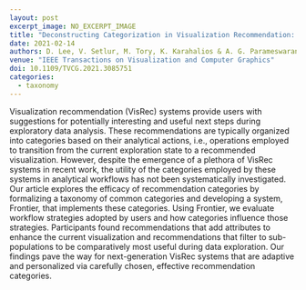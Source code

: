 ```yaml
---
layout: post
excerpt_image: NO_EXCERPT_IMAGE
title: "Deconstructing Categorization in Visualization Recommendation: A Taxonomy and Comparative Study"
date: 2021-02-14
authors: D. Lee, V. Setlur, M. Tory, K. Karahalios & A. G. Parameswaran
venue: "IEEE Transactions on Visualization and Computer Graphics"
doi: 10.1109/TVCG.2021.3085751
categories:
  - taxonomy
---
```

Visualization recommendation (VisRec) systems provide users with suggestions for potentially interesting and useful next steps during exploratory data analysis. These recommendations are typically organized into categories based on their analytical actions, i.e., operations employed to transition from the current exploration state to a recommended visualization. However, despite the emergence of a plethora of VisRec systems in recent work, the utility of the categories employed by these systems in analytical workflows has not been systematically investigated. Our article explores the efficacy of recommendation categories by formalizing a taxonomy of common categories and developing a system, Frontier, that implements these categories. Using Frontier, we evaluate workflow strategies adopted by users and how categories influence those strategies. Participants found recommendations that add attributes to enhance the current visualization and recommendations that filter to sub-populations to be comparatively most useful during data exploration. Our findings pave the way for next-generation VisRec systems that are adaptive and personalized via carefully chosen, effective recommendation categories.
